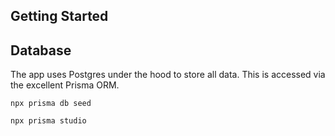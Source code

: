 ## Getting Started

## Database

The app uses Postgres under the hood to store all data. This is accessed via the excellent Prisma ORM.

`npx prisma db seed`

`npx prisma studio`
